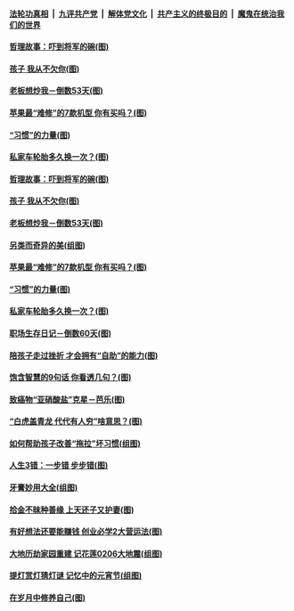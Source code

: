 

####  [法轮功真相](../../../../basic/blob/master/README.md?t=03080001) &nbsp;|&nbsp; [九评共产党](../../../../9ping.md/blob/master/README.md?t=03080001) &nbsp;|&nbsp; [解体党文化](../../../../jtdwh.md/blob/master/README.md?t=03080001)  &nbsp;|&nbsp; [共产主义的终极目的](../../../../gczydzjmd.md/blob/master/README.md?t=03080001) &nbsp;|&nbsp; [魔鬼在统治我们的世界](../../../../mgztzwmdsj.md/blob/master/README.md?t=03080001) 

#### [哲理故事：吓到将军的碗(图)](../pages/p8/964288.md?t=03080001) 

#### [孩子 我从不欠你(图)](../pages/p8/963758.md?t=03080001) 

#### [老板想炒我－倒数53天(图)](../pages/p8/964701.md?t=03080001) 

#### [苹果最“难修”的7款机型 你有买吗？(图)](../pages/p8/964693.md?t=03080001) 

#### [“习惯”的力量(图)](../pages/p8/964525.md?t=03080001) 

#### [私家车轮胎多久换一次？(图)](../pages/p8/964675.md?t=03080001) 

#### [哲理故事：吓到将军的碗(图)](../pages/p8/964288.md?t=03080001) 

#### [孩子 我从不欠你(图)](../pages/p8/963758.md?t=03080001) 

#### [老板想炒我－倒数53天(图)](../pages/p8/964701.md?t=03080001) 

#### [另类而奇异的美(组图)](../pages/p8/964715.md?t=03080001) 

#### [苹果最“难修”的7款机型 你有买吗？(图)](../pages/p8/964693.md?t=03080001) 

#### [“习惯”的力量(图)](../pages/p8/964525.md?t=03080001) 

#### [私家车轮胎多久换一次？(图)](../pages/p8/964675.md?t=03080001) 

#### [职场生存日记－倒数60天(图)](../pages/p8/964652.md?t=03080001) 

#### [陪孩子走过挫折 才会拥有“自助”的能力(图)](../pages/p8/964602.md?t=03080001) 

#### [饱含智慧的9句话 你看透几句？(图)](../pages/p8/964297.md?t=03080001) 

#### [致癌物“亚硝酸盐”克星－芭乐(图)](../pages/p8/964132.md?t=03080001) 

#### [“白虎盖青龙 代代有人穷”啥意思？(图)](../pages/p8/964481.md?t=03080001) 

#### [如何帮助孩子改善“拖拉”坏习惯(组图)](../pages/p8/964474.md?t=03080001) 

#### [人生3错：一步错 步步错(图)](../pages/p8/964467.md?t=03080001) 

#### [牙膏妙用大全(组图)](../pages/p8/961372.md?t=03080001) 

#### [拾金不昧种善缘 上天还子又护妻(图)](../pages/p8/963537.md?t=03080001) 

#### [有好想法还要能赚钱 创业必学2大营运法(图)](../pages/p8/964359.md?t=03080001) 

#### [大地历劫家园重建 记花莲0206大地震(组图)](../pages/p8/960804.md?t=03080001) 

#### [提灯赏灯猜灯谜 记忆中的元宵节(组图)](../pages/p8/962375.md?t=03080001) 

#### [在岁月中修养自己(图)](../pages/p8/963738.md?t=03080001) 

